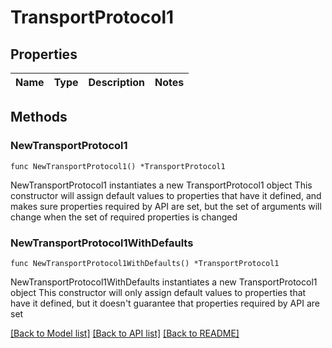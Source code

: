 # TransportProtocol1

## Properties

Name | Type | Description | Notes
------------ | ------------- | ------------- | -------------

## Methods

### NewTransportProtocol1

`func NewTransportProtocol1() *TransportProtocol1`

NewTransportProtocol1 instantiates a new TransportProtocol1 object
This constructor will assign default values to properties that have it defined,
and makes sure properties required by API are set, but the set of arguments
will change when the set of required properties is changed

### NewTransportProtocol1WithDefaults

`func NewTransportProtocol1WithDefaults() *TransportProtocol1`

NewTransportProtocol1WithDefaults instantiates a new TransportProtocol1 object
This constructor will only assign default values to properties that have it defined,
but it doesn't guarantee that properties required by API are set


[[Back to Model list]](../README.md#documentation-for-models) [[Back to API list]](../README.md#documentation-for-api-endpoints) [[Back to README]](../README.md)


